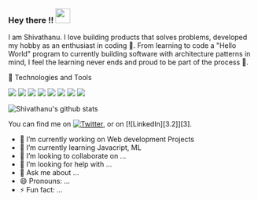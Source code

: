 ### Hey there !! <img src="https://raw.githubusercontent.com/MartinHeinz/MartinHeinz/master/wave.gif" width="30px">

I am Shivathanu. I love building products that solves problems, developed my hobby as an enthusiast in coding 🤩. From learning to code a "Hello World" program to currently building software with architecture patterns in mind, I feel the learning never ends and proud to be part of the process 🙋.

🔧 Technologies and Tools

![](https://img.shields.io/static/v1?label=Code&message=Javascript&color=yellow) ![](https://img.shields.io/static/v1?label=Code&message=React&color=blue) 
![](https://img.shields.io/static/v1?label=OS&message=macOS&color=brightgreen) ![](https://img.shields.io/static/v1?label=Tool&message=Docker&color=pink) 
![](https://img.shields.io/static/v1?label=Cloud&message=DigitalOcean&color=orange) ![](https://img.shields.io/static/v1?label=Cloud&message=AWS&color=orange) 
![](https://img.shields.io/static/v1?label=Database&message=MySQL&color=green) ![](https://img.shields.io/static/v1?label=Database&message=NoSQL&color=orange)

![Shivathanu's github stats](https://github-readme-stats.vercel.app/api?username=Shivathanu&show_icons=true&theme=radical)

You can find me on [![Twitter][1.2]][1], or on [![LinkedIn][3.2]][3].

<!-- Icons -->

[1.2]: http://i.imgur.com/wWzX9uB.png (twitter icon without padding)
[2.2]: https://raw.githubusercontent.com/MartinHeinz/MartinHeinz/master/linkedin-3-16.png (LinkedIn icon without padding)

<!-- Links to your social media accounts -->

[1]: https://twitter.com/Martin_Heinz_
[2]: https://www.linkedin.com/in/heinz-martin/

- 🔭 I’m currently working on Web development Projects
- 🌱 I’m currently learning Javacript, ML
- 👯 I’m looking to collaborate on ...
- 🤔 I’m looking for help with ...
- 💬 Ask me about ...
- 😄 Pronouns: ...
- ⚡ Fun fact: ...
